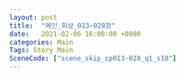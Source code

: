 ```yaml
---
layout: post
title:  "메인_회상_013~028장"
date:   2021-02-06 16:00:00 +0000
categories: Main
Tags: Story Main
SceneCode: ["scene_skip_cp013-028_q1_s10"]
---
```

